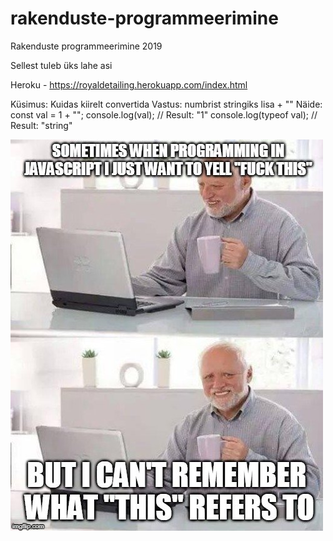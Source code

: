 # rakenduste-programmeerimine
Rakenduste programmeerimine 2019

Sellest tuleb üks lahe asi

Heroku - https://royaldetailing.herokuapp.com/index.html

Küsimus: Kuidas kiirelt convertida
Vastus: numbrist stringiks lisa + ""
Näide:  const val = 1 + "";
        console.log(val); // Result: "1"
        console.log(typeof val); // Result: "string"

![JS Meme](meme.jpg)

